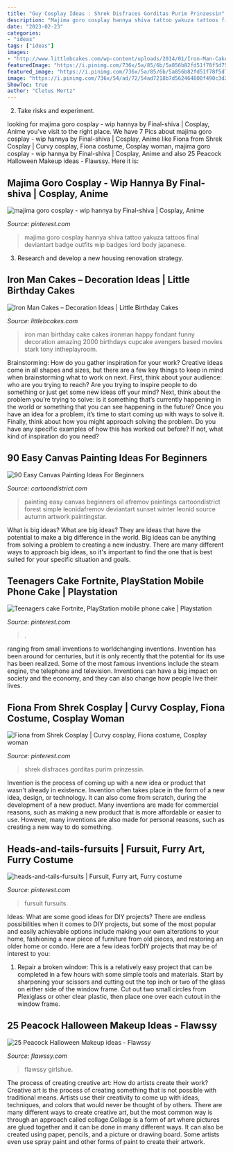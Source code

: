 ```yaml
---
title: "Guy Cosplay Ideas : Shrek Disfraces Gorditas Purim Prinzessin"
description: "Majima goro cosplay hannya shiva tattoo yakuza tattoos final deviantart badge outfits wip badges lord body japanese"
date: "2023-02-23"
categories:
- "ideas"
tags: ["ideas"]
images:
- "http://www.littlebcakes.com/wp-content/uploads/2014/01/Iron-Man-Cake-Design-768x1024.jpg"
featuredImage: "https://i.pinimg.com/736x/5a/85/6b/5a856b82fd51f78f5d7550ea8660f5a8.jpg"
featured_image: "https://i.pinimg.com/736x/5a/85/6b/5a856b82fd51f78f5d7550ea8660f5a8.jpg"
image: "https://i.pinimg.com/736x/54/ad/72/54ad7218b7d562464800f490c3d2de71--fursuit-fandom.jpg"
ShowToc: true
author: "Cletus Mertz"
---
```



2. Take risks and experiment.

	

		
looking for majima goro cosplay - wip hannya by Final-shiva | Cosplay, Anime you've visit to the right place. We have 7 Pics about majima goro cosplay - wip hannya by Final-shiva | Cosplay, Anime like Fiona from Shrek Cosplay | Curvy cosplay, Fiona costume, Cosplay woman, majima goro cosplay - wip hannya by Final-shiva | Cosplay, Anime and also 25 Peacock Halloween Makeup ideas - Flawssy. Here it is:
		
    
## Majima Goro Cosplay - Wip Hannya By Final-shiva | Cosplay, Anime

<img loading=lazy src="https://i.pinimg.com/736x/bf/31/f1/bf31f17ce53e9033b2b89413941ea77a.jpg" onerror="this.onerror=null;this.src='https://tse3.mm.bing.net/th?id=OIP.ZrdKs_N3o28262zfWWZpQQHaJ4&amp;pid=15.1';" alt="majima goro cosplay - wip hannya by Final-shiva | Cosplay, Anime">

_Source: pinterest.com_

>majima goro cosplay hannya shiva tattoo yakuza tattoos final deviantart badge outfits wip badges lord body japanese. 

	

3. Research and develop a new housing renovation strategy.

    
## Iron Man Cakes – Decoration Ideas | Little Birthday Cakes

<img loading=lazy src="http://www.littlebcakes.com/wp-content/uploads/2014/01/Iron-Man-Cake-Design-768x1024.jpg" onerror="this.onerror=null;this.src='https://tse2.mm.bing.net/th?id=OIP.BRePiDUC9dm5qLTzoVXSkwHaJ4&amp;pid=15.1';" alt="Iron Man Cakes – Decoration Ideas | Little Birthday Cakes">

_Source: littlebcakes.com_

>iron man birthday cake cakes ironman happy fondant funny decoration amazing 2000 birthdays cupcake avengers based movies stark tony intheplayroom. 

	

Brainstorming: How do you gather inspiration for your work?
Creative ideas come in all shapes and sizes, but there are a few key things to keep in mind when brainstorming what to work on next. First, think about your audience: who are you trying to reach? Are you trying to inspire people to do something or just get some new ideas off your mind? Next, think about the problem you’re trying to solve: is it something that’s currently happening in the world or something that you can see happening in the future? Once you have an idea for a problem, it’s time to start coming up with ways to solve it. Finally, think about how you might approach solving the problem. Do you have any specific examples of how this has worked out before? If not, what kind of inspiration do you need?

    
## 90 Easy Canvas Painting Ideas For Beginners

<img loading=lazy src="http://www.cartoondistrict.com/wp-content/uploads/2017/06/Easy-Canvas-Painting-Ideas-For-Beginners0121.jpg" onerror="this.onerror=null;this.src='https://tse1.mm.bing.net/th?id=OIP.VFeVfGBtVk_imz1mTnhccwHaJ7&amp;pid=15.1';" alt="90 Easy Canvas Painting Ideas For Beginners">

_Source: cartoondistrict.com_

>painting easy canvas beginners oil afremov paintings cartoondistrict forest simple leonidafremov deviantart sunset winter leonid source autumn artwork paintingstar. 

	

What is big ideas?
What are big ideas? They are ideas that have the potential to make a big difference in the world. Big ideas can be anything from solving a problem to creating a new industry. There are many different ways to approach big ideas, so it's important to find the one that is best suited for your specific situation and goals.

    
## Teenagers Cake Fortnite, PlayStation Mobile Phone Cake | Playstation

<img loading=lazy src="https://i.pinimg.com/736x/24/46/5b/24465b64bd11839b2f4dfe21e5177a81.jpg" onerror="this.onerror=null;this.src='https://tse4.mm.bing.net/th?id=OIP.QWYL7B4TKurrR0nRq9eHoAHaJ3&amp;pid=15.1';" alt="Teenagers cake Fortnite, PlayStation mobile phone cake | Playstation">

_Source: pinterest.com_

>. 

	

ranging from small inventions to worldchanging inventions.
Invention has been around for centuries, but it is only recently that the potential for its use has been realized. Some of the most famous inventions include the steam engine, the telephone and television. Inventions can have a big impact on society and the economy, and they can also change how people live their lives.

    
## Fiona From Shrek Cosplay | Curvy Cosplay, Fiona Costume, Cosplay Woman

<img loading=lazy src="https://i.pinimg.com/736x/5a/85/6b/5a856b82fd51f78f5d7550ea8660f5a8.jpg" onerror="this.onerror=null;this.src='https://tse2.mm.bing.net/th?id=OIP.XQZArnnEoDY2CgbVgdDqbwHaLH&amp;pid=15.1';" alt="Fiona from Shrek Cosplay | Curvy cosplay, Fiona costume, Cosplay woman">

_Source: pinterest.com_

>shrek disfraces gorditas purim prinzessin. 

	

Invention is the process of coming up with a new idea or product that wasn't already in existence. Invention often takes place in the form of a new idea, design, or technology. It can also come from scratch, during the development of a new product. Many inventions are made for commercial reasons, such as making a new product that is more affordable or easier to use. However, many inventions are also made for personal reasons, such as creating a new way to do something.

    
## Heads-and-tails-fursuits | Fursuit, Furry Art, Furry Costume

<img loading=lazy src="https://i.pinimg.com/736x/54/ad/72/54ad7218b7d562464800f490c3d2de71--fursuit-fandom.jpg" onerror="this.onerror=null;this.src='https://tse3.mm.bing.net/th?id=OIP.XD5jfEOY1TD3xPGVViGNyQHaL1&amp;pid=15.1';" alt="heads-and-tails-fursuits | Fursuit, Furry art, Furry costume">

_Source: pinterest.com_

>fursuit fursuits. 

	

Ideas: What are some good ideas for DIY projects?
There are endless possibilities when it comes to DIY projects, but some of the most popular and easily achievable options include making your own alterations to your home, fashioning a new piece of furniture from old pieces, and restoring an older home or condo. Here are a few ideas forDIY projects that may be of interest to you: 
1. Repair a broken window: This is a relatively easy project that can be completed in a few hours with some simple tools and materials. Start by sharpening your scissors and cutting out the top inch or two of the glass on either side of the window frame. Cut out two small circles from Plexiglass or other clear plastic, then place one over each cutout in the window frame.

    
## 25 Peacock Halloween Makeup Ideas - Flawssy

<img loading=lazy src="https://www.flawssy.com/wp-content/uploads/2016/05/peacock-makeup-for-halloween.jpg" onerror="this.onerror=null;this.src='https://tse2.mm.bing.net/th?id=OIP.1BedXWjEfKwmOocyDcrXOAHaLD&amp;pid=15.1';" alt="25 Peacock Halloween Makeup ideas - Flawssy">

_Source: flawssy.com_

>flawssy girlshue. 

	

The process of creating creative art: How do artists create their work?
Creative art is the process of creating something that is not possible with traditional means. Artists use their creativity to come up with ideas, techniques, and colors that would never be thought of by others. There are many different ways to create creative art, but the most common way is through an approach called collage.Collage is a form of art where pictures are glued together and it can be done in many different ways. It can also be created using paper, pencils, and a picture or drawing board. Some artists even use spray paint and other forms of paint to create their artwork.

